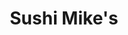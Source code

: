 ---
layout: place
title: "Sushi Mike's"
permalink: /new-york/dobbs-ferry/sushi-mike-s.html
stateAbbr: NY
stateName: New York
cityName: Dobbs Ferry
seo:
  name: "Sushi Mike's"
  type: Restaurant
  links: https://sushimikes.com/?utm_source=google
description: "Creative specialty rolls & more standard Japanese fare served in a tricked-out, modern space. Sushi Mike's serves delicious sushi in Dobbs Ferry, New York. Try fresh Japanese dishes for a great dining experience. Available for takeout, delivery, lunch, and dinner."
place_id: ChIJM6nYZGLrwokRO8me2evI8O4
photos:
  - name: >-
      places/ChIJM6nYZGLrwokRO8me2evI8O4/photos/AeeoHcJri8VVfU_PPRF4CL05JPtOZPw_nT939jyUd4dJpZ8_5ju5Tkv6xnbVVN0QiyWKPKjH8eTOIdqh26MX3WpWGHGd-C9a6aE09JpU4FUTg1y-i8dewi2-jSp6k-RfRYj0rQF53_mtPt1-Y_phvE6tci8dti856CfqD9dytww3oWIsvZa7eXC43JpDgVdFWiu_jGBc4riFVycB2yzxsR3tHXExRhX2qL1tAF2vqZRQThVg2Aa1ewhyJmQNKbL6J0UMD5SbYDuruR0Eq_MzI5VkyzQmIRS6XIHn3nEKRlpLSK4mQbu6z9oBRWt4ouhqb0ZKe4d8F8NAtzWe1wXV34Nn6JKd-LP6vlZ1piS2PVNIbAaUZ--vRPjb1faRpJH7Ls0KlJhrUhi6HOXRmsjSuHGzoxKuW1qeOa9ThzssW-oM8HcTtw
    widthPx: 4032
    heightPx: 3024
    authorAttributions:
      - displayName: Sébastien Durietz
        uri: https://maps.google.com/maps/contrib/117027025575163188983
        photoUri: >-
          https://lh3.googleusercontent.com/a-/ALV-UjXzcRi_OeWBJ5UAxWt81a8nHyqDSZ8qASIN19QdFWsY0l6p3IpwoQ=s100-p-k-no-mo
    flagContentUri: >-
      https://www.google.com/local/imagery/report/?cb_client=maps_api_places.places_api&image_key=!1e10!2sCIHM0ogKEICAgIDE4ebhTg&hl=en-US
    googleMapsUri: >-
      https://www.google.com/maps/place//data=!3m4!1e2!3m2!1sCIHM0ogKEICAgIDE4ebhTg!2e10!4m2!3m1!1s0x89c2eb6264d8a933:0xeef0c8ebd99ec93b
  - name: >-
      places/ChIJM6nYZGLrwokRO8me2evI8O4/photos/AeeoHcKAomf4us4nBNOOJv5EN9vZN4t7n_CSdfIxPXmdFSLXxL-78bjOow7vjazxhy1mPLLatFBYOLFPhWavRv4thLm5ISokEWHevwY8lAootTfsOp0EL4nkw2RIyHYjQI7V0x4DdzQ45gqM2MqhdXeVDmmPob4Jagw_ZKaai_BuICR91vn1m5BroCm_ypga_t7mv0KESoGu4osPba594PK3ZvqmpAzhU4cNrozh3W8msDixbJd_2_b5hfiqAVN-Itqcgm7LicOcvU-XtkMM_k8vqSROC-XDOwR_B7k8TIEb-PE-uwvEDS8uMmtwZ2PY2bVfvfy6cHgoHkEtSTU9WDN5r_Hl3jcZ9RCOtYm1SgpM_0IrzOouN_PmoRhFzzhWiW2HqAhu58quQrs_a0h4hqD7F-HhX2NraK4cGUAbh7lgl2b-WQ
    widthPx: 4160
    heightPx: 2080
    authorAttributions:
      - displayName: Carl Subick
        uri: https://maps.google.com/maps/contrib/111677483334933859578
        photoUri: >-
          https://lh3.googleusercontent.com/a/ACg8ocI9WU5QGqCPVe9G1TRC792yFh3iVg_5GPNx763I809xJ0kvWA=s100-p-k-no-mo
    flagContentUri: >-
      https://www.google.com/local/imagery/report/?cb_client=maps_api_places.places_api&image_key=!1e10!2sCIHM0ogKEICAgICEqKbrFQ&hl=en-US
    googleMapsUri: >-
      https://www.google.com/maps/place//data=!3m4!1e2!3m2!1sCIHM0ogKEICAgICEqKbrFQ!2e10!4m2!3m1!1s0x89c2eb6264d8a933:0xeef0c8ebd99ec93b
  - name: >-
      places/ChIJM6nYZGLrwokRO8me2evI8O4/photos/AeeoHcJUEmBDZmmc5kIDXgSVm1ptU7egPIlufwXAFDD4nr1zaDBguTkkscWMe9ATp-TIp6vStly2OlYmTN_lcAZWhOc46V3p6idl0PohzjfBWtKzJi4v_twr-WRqCqHwLMSvufja-98HBxKJE1u1aYaJZeSrTM_jdbWPlEZnV2w9m11BylowAsy1Tei0qhq6a-1SiBgg9O5Br4mAQpdDGKJ8ZN0stSbIclzF_lK-g7P_BiQLYPLvHJ9i-YPqxZ1x5rR7fjBenk4HEB87ubFY3T1i4UqkX4TZVN_KLBQgW9rqGetfmWaaWNilJRE7Uwa3QChTcPUfAjwTblr9Lm6BpOf3tZveEPGr4vgnrswv328uNeM0Q-erETwYSot4A1BIe1JRLsXiLvaCcR1rneonHJUuAcNbzDRsD-G2KaipnbTxt1eO35JZ
    widthPx: 4000
    heightPx: 3000
    authorAttributions:
      - displayName: Jimmy Ching
        uri: https://maps.google.com/maps/contrib/106693086552549970825
        photoUri: >-
          https://lh3.googleusercontent.com/a-/ALV-UjUWpSWHXGpfTYFLNEN7rOj6P-MVVGnXK-JY2_0Hk9rdpk1X6Wo=s100-p-k-no-mo
    flagContentUri: >-
      https://www.google.com/local/imagery/report/?cb_client=maps_api_places.places_api&image_key=!1e10!2sCIHM0ogKEICAgICX19THlwE&hl=en-US
    googleMapsUri: >-
      https://www.google.com/maps/place//data=!3m4!1e2!3m2!1sCIHM0ogKEICAgICX19THlwE!2e10!4m2!3m1!1s0x89c2eb6264d8a933:0xeef0c8ebd99ec93b
  - name: >-
      places/ChIJM6nYZGLrwokRO8me2evI8O4/photos/AeeoHcKL3pZ3YyZF4r14g0PHU_oBBEWoy1bfVO8c7HWfmThsdMQMMsFfEva1LBVYFa-3vxi6EM3GkNrg8QNs00-vEaz9MYZD-RXON_jLbwRlrAOU514U8zDyaGKkB3E4BEV9AGH8Vtz8WifCx9ZKRFZk0B6V0AoSyUzb26yWAvFkcP3102GHTt9iSQZ1iF_1T3hPbFmkOyJZgWCmaUIEBmv6WldA9SsGRwsVU-TNLwVNcRdfPJQJAK6aDOy_Skv3KaYho815CAHe90vF0Acnbwt_r97WfDloa-WzYhiIDWzB0gixKynBXeIhhkoVp9HbyqJAcwuv109tB5ksKXWpb6Q0ZOO48AbiMXbqfXPBuzLtoZuLAArGJXr3FdmyPXkahy11mLKo1MKMde9l-N4aUB3KEsK3ThW06czAvGoyRbqmfMfziyhg
    widthPx: 4096
    heightPx: 3072
    authorAttributions:
      - displayName: mcLa twofivesix
        uri: https://maps.google.com/maps/contrib/101408599427719381927
        photoUri: >-
          https://lh3.googleusercontent.com/a/ACg8ocKIioHcllP_8dXr3A-pSsYn5U6eYHH0RMRoF1rqwFDg9sMiTA=s100-p-k-no-mo
    flagContentUri: >-
      https://www.google.com/local/imagery/report/?cb_client=maps_api_places.places_api&image_key=!1e10!2sCIHM0ogKEICAgIDX1o37nQE&hl=en-US
    googleMapsUri: >-
      https://www.google.com/maps/place//data=!3m4!1e2!3m2!1sCIHM0ogKEICAgIDX1o37nQE!2e10!4m2!3m1!1s0x89c2eb6264d8a933:0xeef0c8ebd99ec93b
  - name: >-
      places/ChIJM6nYZGLrwokRO8me2evI8O4/photos/AeeoHcIv2ed4yuz4pLDSXLMOZ84pDL-d_a_LGpnUPLvjL0mXvVIOGOXRD2M0-wOJ9sjeEulvwuLxyuWqZwRtbkmt-laF6n3fr0YWC-FkhtI4sbmFznJ-0Ytglwdjr_nWtE83pXcqpg8_p_zy7Y5ESOBog-NBSJOXjHvylzFxJ7pYXan70vrymnge6HKZFgQ8PHtCyZF4-ps1gO8DewPA5Rd3yvP6UdjjiE7nlqDQX3RZHrhbnL2BmStPKYg69q8vj5vGvSUku7hlukmYoInI1zWwTCBzM7N9DWolOs6yOznDjfMzA0yBdxSAobvn7E32gWBhztuOT5gdRm_gd8w1mFSWi8YsNeoloSBC9Q4XFevftnx5tf-Ch11Gcqb8KZB7_wvKzwrW9e6z2dHSDAXmOUctybKW_aXPf0PIIF1sQ7GbwTW3UA
    widthPx: 4032
    heightPx: 3024
    authorAttributions:
      - displayName: Tom Williams
        uri: https://maps.google.com/maps/contrib/111401932896900293632
        photoUri: >-
          https://lh3.googleusercontent.com/a-/ALV-UjVNiV6BiRYzcuAezpgE5FpZpMKXLGo5CA31xzArvOrnNHuvF8Uh=s100-p-k-no-mo
    flagContentUri: >-
      https://www.google.com/local/imagery/report/?cb_client=maps_api_places.places_api&image_key=!1e10!2sCIHM0ogKEICAgIDHmsiYdg&hl=en-US
    googleMapsUri: >-
      https://www.google.com/maps/place//data=!3m4!1e2!3m2!1sCIHM0ogKEICAgIDHmsiYdg!2e10!4m2!3m1!1s0x89c2eb6264d8a933:0xeef0c8ebd99ec93b
  - name: >-
      places/ChIJM6nYZGLrwokRO8me2evI8O4/photos/AeeoHcLDMn41NNQS5vZsaTGt0JG7ReOOyB7XNjn0wP4rY8g2Fzl-KAfsvz7_xCwm-zc1vBOFlI-sZ92d6KWYz6Yr1_WOT-1e32dGfdBKtELHvO7y1FFsVc3XOPZWivxXAgVn9EldtmqSzXHmfdJ1tp9_Evt8dJ4xuk537J_Js8QVqb-82a_FCaj0Z4docXrn-dgpb8F-4MEd6gW1mWudwwYhq6imnw2afYlh1rOWldnMaDbJU2fCCQEFkhaoLQoPEdYv0-S4QXknF-CDtMXdl5Wz3Ehk_yXXWob35QdKUjn92nnMv728FmRnEjMLaEQw4ldCMo7LhPf8sIPJtrYNwfYvf_PugVfnNgpqKGkER2ScVZPX8891joWCt55hsETKsdy07f732VQ2SXsiQdK3LtPbEbISzstT1TZNYZUU4RXlE5M
    widthPx: 4160
    heightPx: 2080
    authorAttributions:
      - displayName: Carl Subick
        uri: https://maps.google.com/maps/contrib/111677483334933859578
        photoUri: >-
          https://lh3.googleusercontent.com/a/ACg8ocI9WU5QGqCPVe9G1TRC792yFh3iVg_5GPNx763I809xJ0kvWA=s100-p-k-no-mo
    flagContentUri: >-
      https://www.google.com/local/imagery/report/?cb_client=maps_api_places.places_api&image_key=!1e10!2sCIHM0ogKEICAgICEqJrNYQ&hl=en-US
    googleMapsUri: >-
      https://www.google.com/maps/place//data=!3m4!1e2!3m2!1sCIHM0ogKEICAgICEqJrNYQ!2e10!4m2!3m1!1s0x89c2eb6264d8a933:0xeef0c8ebd99ec93b
  - name: >-
      places/ChIJM6nYZGLrwokRO8me2evI8O4/photos/AeeoHcJcMHmHMcWmeXldY-UzDYtD-Q2fdYLVzgQ_Dm6uzSwQLuG78gz0YGjaaWN0zNXHZ7ERW9tuzxYvn4Fh4VQ1jVAcBm7m7JxrzuG6oJFxBuP1K4QBKa8hCEs3N3mt_C4t0Gc-aBAY8mkSpx8cJK6oa1Y39r_Depfz4dDS5GGrqEk3WaKDH-ffiPNLyJXX1qskc8AiSULhy6gY042Cxv0ASlIiGduMAzfoVOLrKPsS4-REc86qs1JCQHZ5d_0HePVOwJCfuLUj1KQaN0FBiSpOy1_-4xsuDxR0k9Y5PQRon9IVESoqaDKh_ghkYyDWxsFZ90_t8D1Erc11Bko3mRFmwT7z630XKuspVWKOPJO_5TlmhnZdt9Hy5Ythx1WhIMoZ7LXZksuz6zzIEuNXJ6BuLHapapia1kpSgAweN7bFpuO1-A
    widthPx: 4080
    heightPx: 3072
    authorAttributions:
      - displayName: Emanuel Psaltakis (Manny)
        uri: https://maps.google.com/maps/contrib/105756840307904759857
        photoUri: >-
          https://lh3.googleusercontent.com/a-/ALV-UjU3x8Nm-wy5p3Nro1ibhGIywlmwpApbY3IhC_lxtd166IPfg8jdWw=s100-p-k-no-mo
    flagContentUri: >-
      https://www.google.com/local/imagery/report/?cb_client=maps_api_places.places_api&image_key=!1e10!2sCIHM0ogKEICAgIDf9r2-RQ&hl=en-US
    googleMapsUri: >-
      https://www.google.com/maps/place//data=!3m4!1e2!3m2!1sCIHM0ogKEICAgIDf9r2-RQ!2e10!4m2!3m1!1s0x89c2eb6264d8a933:0xeef0c8ebd99ec93b
  - name: >-
      places/ChIJM6nYZGLrwokRO8me2evI8O4/photos/AeeoHcJ0u9NCVsu-TPPgCm60E-XUGc_km_oEc0nfWqUXgymWi8NC98Kl283pmuaZ0Q7THAsVkkL5nAYOZk2765SIM1HNb9KJcP3FTfTqkoqAEt9J2vvRlUEZGWtOiDh5p1V1-YuQFxF4rRsoPa3caDh9NElSYD_hpVDZczv4PfrVYxbvKCTQqn6wVFEa0iQK-w7Ev7j1eaLkaxXYLJCMFWTbcaY5gI4h5NHRKcDj7pZW6V54h_eheKC9kIQmswmJfMIvQaViS5GOp6ru8aPM4MyWIJnKltshVeJrW6RWOzImhTGvEt-VJcZdYPuKv5sukPew511aocBkxn5l9z2MccYMXNy1_LyIm4Jq73mxMe4y9LE63Ro35Dh2K2-KL3jUt0fQh9RimUlzbh45hbTAzUGOV-6TJeou5NzeQcwr0WtXLeA
    widthPx: 3244
    heightPx: 2674
    authorAttributions:
      - displayName: Jimmy Ching
        uri: https://maps.google.com/maps/contrib/106693086552549970825
        photoUri: >-
          https://lh3.googleusercontent.com/a-/ALV-UjUWpSWHXGpfTYFLNEN7rOj6P-MVVGnXK-JY2_0Hk9rdpk1X6Wo=s100-p-k-no-mo
    flagContentUri: >-
      https://www.google.com/local/imagery/report/?cb_client=maps_api_places.places_api&image_key=!1e10!2sCIHM0ogKEICAgIDX1PT4fA&hl=en-US
    googleMapsUri: >-
      https://www.google.com/maps/place//data=!3m4!1e2!3m2!1sCIHM0ogKEICAgIDX1PT4fA!2e10!4m2!3m1!1s0x89c2eb6264d8a933:0xeef0c8ebd99ec93b
  - name: >-
      places/ChIJM6nYZGLrwokRO8me2evI8O4/photos/AeeoHcIQw8aZo5yRmWgAxSO9YgcuVYiH9Svfs4o5J6pvHqgRLVgXlWGVed1F42Py83S80dsz0tyQNABd3IVCQfFsTKZib6-7DhjWy3x1WaFFbehHD1qI6UBmM0K6Ng8Qgt8DfSTtjmTWr0RHOLSyns3HBQcUMpq5wcbg6F-GUrk6fI75_v1J-ZcQz4tcaPLsjhtw1rSfhr6I1TVkY7je6Hr3WqvY-uCPfogWKmx3fY2KGdj42yVIL0sZh6PR3joCbgRq70qTT-7m-dfVHUsKMHTTCQJ01mg9Ii5R5wACVKD5IUTrJ-87B9M3I7zzzAKwv9mJKzdMZaEpjSSdO2HnPJ6OApfSMXdqssZCIyOMaKQ0MAyoZ3WXhWYZPiRR5hihKv1zLNQuHFUdNkRxb_BCYnuK60CvaRybaZ6l7twvb0oFp5kBUPozqT77BcZo8mchTy05
    widthPx: 4000
    heightPx: 3000
    authorAttributions:
      - displayName: Daniel Schwartz
        uri: https://maps.google.com/maps/contrib/110467897322188130325
        photoUri: >-
          https://lh3.googleusercontent.com/a-/ALV-UjX0GrItPciLCcRUhF4-HTlGqncpFGl3qHVR9Dwka5EXW8Lh63VWSw=s100-p-k-no-mo
    flagContentUri: >-
      https://www.google.com/local/imagery/report/?cb_client=maps_api_places.places_api&image_key=!1e10!2sCIABIhADyc5Uqx5EBWfM6HIADh1B&hl=en-US
    googleMapsUri: >-
      https://www.google.com/maps/place//data=!3m4!1e2!3m2!1sCIABIhADyc5Uqx5EBWfM6HIADh1B!2e10!4m2!3m1!1s0x89c2eb6264d8a933:0xeef0c8ebd99ec93b
  - name: >-
      places/ChIJM6nYZGLrwokRO8me2evI8O4/photos/AeeoHcJVM2ESEwXa-SvHJC45YDWdj-LZQSPElADzMas4ZQjDRpn5t0Z1JQ9tVAJbyvGElnHskOimGdjsehu3A2QczDYEEgc3H5UG7Bfe-WdFsKa-65HypD7GpivTP0YrOGOr_Ac0njbi26o34IlopZN0F0kd3trv0T36Bnp-XP7sato3livr9DtVHfuFo6V_w0z4GjrdPjxqMWeImju5uDq-1B5VvFv9yPnTmmEQXYkDyH33eELYba7ZjkXeT8qMsLSMhnLtWvgu_xqmvsRrWiNsTU4rSgWnwcTkzkO2nXCoGEC2X6NDO5WZlWq0u7ifM5ucxTBT-3z15hJfs6OZ9MHcr9S81XMhYcdK2aUvYFFLEQk1dQmzjOgHyxNwNlWk3gjq3OtOUpcFzq9bBuc_EI9vFTLmbKUrhIpYW4Id8tH_kKfq9Ek
    widthPx: 3024
    heightPx: 4032
    authorAttributions:
      - displayName: Oscar Filipe
        uri: https://maps.google.com/maps/contrib/112538865213364934261
        photoUri: >-
          https://lh3.googleusercontent.com/a-/ALV-UjWvJrV92PMP5FoNS3BXDFmNfcTarboSZuNlBFCzAPRGC9K53ya8jw=s100-p-k-no-mo
    flagContentUri: >-
      https://www.google.com/local/imagery/report/?cb_client=maps_api_places.places_api&image_key=!1e10!2sCIHM0ogKEICAgIDT6OCU5AE&hl=en-US
    googleMapsUri: >-
      https://www.google.com/maps/place//data=!3m4!1e2!3m2!1sCIHM0ogKEICAgIDT6OCU5AE!2e10!4m2!3m1!1s0x89c2eb6264d8a933:0xeef0c8ebd99ec93b
address: 146 Main St, Dobbs Ferry, NY 10522, USA
street: 146 Main St
city: Dobbs Ferry
state: NY
zip: '10522'
country: USA
neighborhood: null
latitude: '41.016115'
longitude: '-73.873592'
accessibility_options: null
business_status: OPERATIONAL
name: Sushi Mike's
google_maps_links:
  directionsUri: >-
    https://www.google.com/maps/dir//''/data=!4m7!4m6!1m1!4e2!1m2!1m1!1s0x89c2eb6264d8a933:0xeef0c8ebd99ec93b!3e0
  placeUri: https://maps.google.com/?cid=17217482290731338043
  writeAReviewUri: >-
    https://www.google.com/maps/place//data=!4m3!3m2!1s0x89c2eb6264d8a933:0xeef0c8ebd99ec93b!12e1
  reviewsUri: >-
    https://www.google.com/maps/place//data=!4m4!3m3!1s0x89c2eb6264d8a933:0xeef0c8ebd99ec93b!9m1!1b1
  photosUri: >-
    https://www.google.com/maps/place//data=!4m3!3m2!1s0x89c2eb6264d8a933:0xeef0c8ebd99ec93b!10e5
primary_type: Sushi Restaurant
opening_hours:
  regular: null
  current: null
secondary_opening_hours:
  regular:
    weekdayDescriptions: null
    type: null
  current:
    weekdayDescriptions: null
    type: null
phone: (914) 591-0054
price_level: PRICE_LEVEL_MODERATE
price_range: $30 &ndash; $50
rating: '4.4'
rating_count: 0
website: https://sushimikes.com/?utm_source=google
reviews:
  - name: >-
      places/ChIJM6nYZGLrwokRO8me2evI8O4/reviews/ChZDSUhNMG9nS0VJQ0FnSUMzNU9UclFREAE
    relativePublishTimeDescription: 5 months ago
    rating: 5
    text:
      text: >-
        Sushi mikes is one of our favorite restaurants. Mike is a very nice and
        fun man and the staff is amazing. The food is out of this world. Top
        sushi and all of their plates are amazing. Love the ambiance and their
        music.  We have ordered to pickup and it’s the same experience.
      languageCode: en
    originalText:
      text: >-
        Sushi mikes is one of our favorite restaurants. Mike is a very nice and
        fun man and the staff is amazing. The food is out of this world. Top
        sushi and all of their plates are amazing. Love the ambiance and their
        music.  We have ordered to pickup and it’s the same experience.
      languageCode: en
    authorAttribution:
      displayName: JENN M (Jenn)
      uri: https://www.google.com/maps/contrib/111578465871691687631/reviews
      photoUri: >-
        https://lh3.googleusercontent.com/a-/ALV-UjVmVyqbg2GH36gGSEVHa5UwlzQp5vk91etN_uqFFx2FcDWyZ5bk=s128-c0x00000000-cc-rp-mo-ba5
    publishTime: '2024-11-03T01:39:38.729134Z'
    flagContentUri: >-
      https://www.google.com/local/review/rap/report?postId=ChZDSUhNMG9nS0VJQ0FnSUMzNU9UclFREAE&d=17924085&t=1
    googleMapsUri: >-
      https://www.google.com/maps/reviews/data=!4m6!14m5!1m4!2m3!1sChZDSUhNMG9nS0VJQ0FnSUMzNU9UclFREAE!2m1!1s0x89c2eb6264d8a933:0xeef0c8ebd99ec93b
  - name: >-
      places/ChIJM6nYZGLrwokRO8me2evI8O4/reviews/ChdDSUhNMG9nS0VJQ0FnSURmOXIyLS1RRRAB
    relativePublishTimeDescription: 3 months ago
    rating: 4
    text:
      text: >-
        Sunday night dinner, party of three, friendly and attentive service.
        Great sushi and most apps - fresh, flavorful, and fine presentation,
        unremarkable mussels app, lukewarm tea, room was a bit chilly, will
        surely keep going back to this local gem
      languageCode: en
    originalText:
      text: >-
        Sunday night dinner, party of three, friendly and attentive service.
        Great sushi and most apps - fresh, flavorful, and fine presentation,
        unremarkable mussels app, lukewarm tea, room was a bit chilly, will
        surely keep going back to this local gem
      languageCode: en
    authorAttribution:
      displayName: Emanuel Psaltakis (Manny)
      uri: https://www.google.com/maps/contrib/105756840307904759857/reviews
      photoUri: >-
        https://lh3.googleusercontent.com/a-/ALV-UjU3x8Nm-wy5p3Nro1ibhGIywlmwpApbY3IhC_lxtd166IPfg8jdWw=s128-c0x00000000-cc-rp-mo-ba5
    publishTime: '2025-01-06T13:10:25.423600Z'
    flagContentUri: >-
      https://www.google.com/local/review/rap/report?postId=ChdDSUhNMG9nS0VJQ0FnSURmOXIyLS1RRRAB&d=17924085&t=1
    googleMapsUri: >-
      https://www.google.com/maps/reviews/data=!4m6!14m5!1m4!2m3!1sChdDSUhNMG9nS0VJQ0FnSURmOXIyLS1RRRAB!2m1!1s0x89c2eb6264d8a933:0xeef0c8ebd99ec93b
  - name: >-
      places/ChIJM6nYZGLrwokRO8me2evI8O4/reviews/ChZDSUhNMG9nS0VJQ0FnSURUNk9DVVJBEAE
    relativePublishTimeDescription: 10 months ago
    rating: 5
    text:
      text: >-
        Top sushi spot in westchester in my view.  Fresh and creative
        selection.  The drunken clams appetizer was excellent and even the
        cheesecake was on point.  Absolutely delicious!
      languageCode: en
    originalText:
      text: >-
        Top sushi spot in westchester in my view.  Fresh and creative
        selection.  The drunken clams appetizer was excellent and even the
        cheesecake was on point.  Absolutely delicious!
      languageCode: en
    authorAttribution:
      displayName: Oscar Filipe
      uri: https://www.google.com/maps/contrib/112538865213364934261/reviews
      photoUri: >-
        https://lh3.googleusercontent.com/a-/ALV-UjWvJrV92PMP5FoNS3BXDFmNfcTarboSZuNlBFCzAPRGC9K53ya8jw=s128-c0x00000000-cc-rp-mo-ba5
    publishTime: '2024-05-22T02:01:26.234379Z'
    flagContentUri: >-
      https://www.google.com/local/review/rap/report?postId=ChZDSUhNMG9nS0VJQ0FnSURUNk9DVVJBEAE&d=17924085&t=1
    googleMapsUri: >-
      https://www.google.com/maps/reviews/data=!4m6!14m5!1m4!2m3!1sChZDSUhNMG9nS0VJQ0FnSURUNk9DVVJBEAE!2m1!1s0x89c2eb6264d8a933:0xeef0c8ebd99ec93b
  - name: >-
      places/ChIJM6nYZGLrwokRO8me2evI8O4/reviews/ChdDSUhNMG9nS0VJQ0FnSUNueFBucHl3RRAB
    relativePublishTimeDescription: a month ago
    rating: 5
    text:
      text: >-
        This is one of the best sushi spots in Westchester. This is a no frills
        restaurant, but the sushi is beyond!!!! So fresh!!!! I also really love
        their spicy fried rice and the vegetable gyoza. They are always busy and
        take out orders are insane! Love it! There is a small parking lot on the
        side.
      languageCode: en
    originalText:
      text: >-
        This is one of the best sushi spots in Westchester. This is a no frills
        restaurant, but the sushi is beyond!!!! So fresh!!!! I also really love
        their spicy fried rice and the vegetable gyoza. They are always busy and
        take out orders are insane! Love it! There is a small parking lot on the
        side.
      languageCode: en
    authorAttribution:
      displayName: L L
      uri: https://www.google.com/maps/contrib/105836313101958694378/reviews
      photoUri: >-
        https://lh3.googleusercontent.com/a-/ALV-UjU2U6O_dCfawl9WXmkdaJMJGSuX2mwxo9uQQTl0VcwM1_L7Rwf7=s128-c0x00000000-cc-rp-mo-ba4
    publishTime: '2025-02-13T22:59:00.828420Z'
    flagContentUri: >-
      https://www.google.com/local/review/rap/report?postId=ChdDSUhNMG9nS0VJQ0FnSUNueFBucHl3RRAB&d=17924085&t=1
    googleMapsUri: >-
      https://www.google.com/maps/reviews/data=!4m6!14m5!1m4!2m3!1sChdDSUhNMG9nS0VJQ0FnSUNueFBucHl3RRAB!2m1!1s0x89c2eb6264d8a933:0xeef0c8ebd99ec93b
  - name: >-
      places/ChIJM6nYZGLrwokRO8me2evI8O4/reviews/ChdDSUhNMG9nS0VJQ0FnSUNqeHNmbF9RRRAB
    relativePublishTimeDescription: 11 months ago
    rating: 5
    text:
      text: >-
        Sushi Mike is phenomenal. City quality+ in Westchester. I had the
        sashimi and the sushi Mike roll. Roll was fantastic, and the sashimi all
        fantastic. The smoked salmon sashimi is literally one of the best things
        I've ever eaten. A must come! I paid around $50 but I splurged a bit.
      languageCode: en
    originalText:
      text: >-
        Sushi Mike is phenomenal. City quality+ in Westchester. I had the
        sashimi and the sushi Mike roll. Roll was fantastic, and the sashimi all
        fantastic. The smoked salmon sashimi is literally one of the best things
        I've ever eaten. A must come! I paid around $50 but I splurged a bit.
      languageCode: en
    authorAttribution:
      displayName: Daniel Lappe
      uri: https://www.google.com/maps/contrib/113207186713565185777/reviews
      photoUri: >-
        https://lh3.googleusercontent.com/a-/ALV-UjUR6axTVmXltQi-NtNf7JBzXY8o0fmfpGSVpR0fEhkWO8A3X7rJ=s128-c0x00000000-cc-rp-mo-ba4
    publishTime: '2024-04-20T21:52:04.777800Z'
    flagContentUri: >-
      https://www.google.com/local/review/rap/report?postId=ChdDSUhNMG9nS0VJQ0FnSUNqeHNmbF9RRRAB&d=17924085&t=1
    googleMapsUri: >-
      https://www.google.com/maps/reviews/data=!4m6!14m5!1m4!2m3!1sChdDSUhNMG9nS0VJQ0FnSUNqeHNmbF9RRRAB!2m1!1s0x89c2eb6264d8a933:0xeef0c8ebd99ec93b
parking_options:
  freeStreetParking: true
  paidStreetParking: true
  valetParking: false
payment_options:
  acceptsCreditCards: true
  acceptsDebitCards: true
  acceptsCashOnly: false
  acceptsNfc: true
allow_dogs: null
curbside_pickup: true
delivery: true
dine_in: true
good_for_children: true
good_for_groups: true
good_for_sports: false
live_music: false
menu_for_children: false
outdoor_seating: true
reservable: null
restroom: true
serves_beer: true
serves_breakfast: false
serves_brunch: false
serves_cocktails: true
serves_coffee: false
serves_dinner: true
serves_dessert: true
serves_lunch: true
serves_vegetarian_food: true
serves_wine: true
takeout: true
update_category: essentials
summary: >-
  Creative specialty rolls & more standard Japanese fare served in a
  tricked-out, modern space.

---